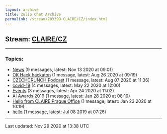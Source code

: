```yaml
---
layout: archive
title: Zulip Chat Archive
permalink: /stream/203399-CLAIRE/CZ/index.html
---
```


## Stream: [CLAIRE/CZ](https://claire4ai.github.io/archive/stream/203399-CLAIRE/CZ/index.html)
---

### Topics:

* [News](topic/News.html) (9 messages, latest: Nov 13 2020 at 09:01)
* [OK Hack hackaton](topic/OK.20Hack.20hackaton.html) (1 message, latest: Aug 26 2020 at 09:19)
* [CZECHCRUNCH Podcast](topic/CZECHCRUNCH.20Podcast.html) (1 message, latest: Aug 07 2020 at 11:36)
* [covid-19](topic/covid-19.html) (4 messages, latest: May 22 2020 at 12:00)
* [Events](topic/Events.html) (3 messages, latest: Apr 24 2020 at 11:02)
* [AI Awards 2019](topic/AI.20Awards.202019.html) (1 message, latest: Jan 28 2020 at 08:10)
* [Hello from CLAIRE Prague Office](topic/Hello.20from.20CLAIRE.20Prague.20Office.html) (1 message, latest: Jan 23 2020 at 10:19)
* [hello](topic/hello.html) (1 message, latest: Jul 08 2019 at 07:26)

<hr><p>Last updated: Nov 29 2020 at 13:38 UTC</p>